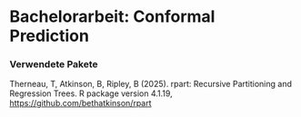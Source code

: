 #  **Bachelorarbeit: Conformal Prediction**

### **Verwendete Pakete**
Therneau, T, Atkinson, B, Ripley, B (2025). rpart: Recursive Partitioning and Regression Trees. R package version 4.1.19, 
<https://github.com/bethatkinson/rpart>
